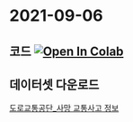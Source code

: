 # 2021-09-06


## 코드 [![Open In Colab](https://colab.research.google.com/assets/colab-badge.svg)](https://colab.research.google.com/drive/1FZLwX6UtAJStc8_m76hHjUbcJ5fpkrzu#scrollTo=Y1mKfNQGvqT3)

## 데이터셋 다운로드
  [도로교통공단_사망 교통사고 정보](https://www.data.go.kr/data/15070340/fileData.do)
